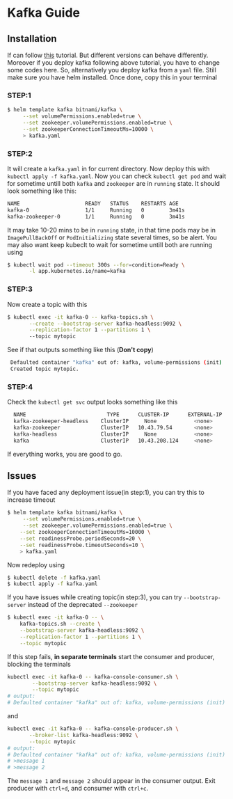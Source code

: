 # Kafka Guide

## Installation

If can follow [this](https://docs.bitnami.com/tutorials/deploy-scalable-kafka-zookeeper-cluster-kubernetes) tutorial. But different versions can behave differently. Moreover if you deploy kafka following above tutorial, you have to change some codes here. So, alternatively you deploy kafka from a `yaml` file. Still make sure you have helm installed. Once done, copy this in your terminal

### STEP:1

```bash
$ helm template kafka bitnami/kafka \
     --set volumePermissions.enabled=true \
     --set zookeeper.volumePermissions.enabled=true \
     --set zookeeperConnectionTimeoutMs=10000 \
     > kafka.yaml
```

### STEP:2

It will create a `kafka.yaml` in for current directory. Now deploy this with `kubectl apply -f kafka.yaml`. Now you can check `kubectl get pod` and wait for sometime untill both `kafka` and `zookeeper` are in `running` state. It should look something like this:  

```bash
NAME                     READY   STATUS    RESTARTS AGE 
kafka-0                  1/1     Running   0        3m41s
kafka-zookeeper-0        1/1     Running   0        3m41s
```

It may take 10-20 mins to be in `running` state, in that time pods may be in `ImagePullBackOff` or `PodInitializing` state several times, so be alert. You may also want keep kubeclt to wait for sometime untill both are running using

```bash
$ kubectl wait pod --timeout 300s --for=condition=Ready \
       -l app.kubernetes.io/name=kafka
```

### STEP:3

Now create a topic with this

```bash
$ kubectl exec -it kafka-0 -- kafka-topics.sh \
       --create --bootstrap-server kafka-headless:9092 \
       --replication-factor 1 --partitions 1 \ 
       --topic mytopic
```

See if that outputs something like this (**Don't copy**)

```bash
 Defaulted container "kafka" out of: kafka, volume-permissions (init)
 Created topic mytopic.
```

### STEP:4

Check the `kubectl get svc` output looks something like this

```bash
  NAME                          TYPE      CLUSTER-IP      EXTERNAL-IP      PORT(S)                     AGE
  kafka-zookeeper-headless    ClusterIP     None            <none>      2181/TCP,2888/TCP,3888/TCP     125m
  kafka-zookeeper             ClusterIP   10.43.79.54       <none>      2181/TCP,2888/TCP,3888/TCP     125m
  kafka-headless              ClusterIP     None            <none>        9092/TCP,9093/TCP            125m
  kafka                       ClusterIP   10.43.208.124     <none>        9092/TCP                     125m
```

If everything works, you are good to go.

## Issues

If you have faced any deployment issue(in step:1), you can try this to increase timeout

```bash
$ helm template kafka bitnami/kafka \
     --set volumePermissions.enabled=true \
     --set zookeeper.volumePermissions.enabled=true \
    --set zookeeperConnectionTimeoutMs=10000 \
    --set readinessProbe.periodSeconds=20 \
    --set readinessProbe.timeoutSeconds=10 \
    > kafka.yaml
```

Now redeploy using

```bash
$ kubectl delete -f kafka.yaml
$ kubectl apply -f kafka.yaml
```

If you have issues while creating topic(in step:3), you can try `--bootstrap-server` instead of the deprecated `--zookeeper`

```bash
$ kubectl exec -it kafka-0 -- \
    kafka-topics.sh --create \
    --bootstrap-server kafka-headless:9092 \
    --replication-factor 1 --partitions 1 \
    --topic mytopic
```

If this step fails, **in separate terminals** start the consumer and producer, blocking the terminals

```bash
kubectl exec -it kafka-0 -- kafka-console-consumer.sh \
        --bootstrap-server kafka-headless:9092 \
        --topic mytopic
# output:
# Defaulted container "kafka" out of: kafka, volume-permissions (init)
```

and

```bash
kubectl exec -it kafka-0 -- kafka-console-producer.sh \
       --broker-list kafka-headless:9092 \
       --topic mytopic
# output:
# Defaulted container "kafka" out of: kafka, volume-permissions (init)
# >message 1
# >message 2
```

The `message 1` and `message 2` should appear in the consumer output. Exit producer with `ctrl+d`, and consumer with `ctrl+c`.
